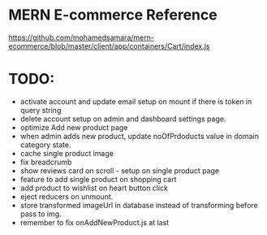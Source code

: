 # MERN E-commerce Reference

https://github.com/mohamedsamara/mern-ecommerce/blob/master/client/app/containers/Cart/index.js

# TODO:

- activate account and update email setup on mount if there is token in query string
- delete account setup on admin and dashboard settings page.
- optimize Add new product page
- when admin adds new product, update noOfPrdoducts value in domain category state.
- cache single product image
- fix breadcrumb
- show reviews card on scroll - setup on single product page
- feature to add single product on shopping cart
- add product to wishlist on heart button click
- eject reducers on unmount.
- store transformed imageUrl in database instead of transforming before pass to img.
- remember to fix onAddNewProduct.js at last
